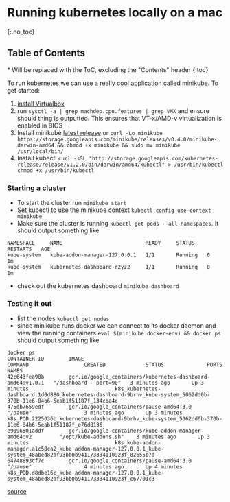 # Running kubernetes locally on a mac

{:.no_toc}

<h2 id="toc-header">Table of Contents <i class="fa fa-chevron-up" aria-hidden="true" id="toc-arrow"></i></h2>
* Will be replaced with the ToC, excluding the "Contents" header
{:toc}


To run kubernetes we can use a really cool application called minikube. To get started:

1. [install Virtualbox](https://www.virtualbox.org/wiki/Downloads)
2. run `sysctl -a | grep machdep.cpu.features | grep VMX` and ensure should thing is outputted. This ensures that VT-x/AMD-v virtualization is enabled in BIOS
3. Install minikube [latest release](https://github.com/kubernetes/minikube/releases) or `curl -Lo minikube https://storage.googleapis.com/minikube/releases/v0.4.0/minikube-darwin-amd64 && chmod +x minikube && sudo mv minikube /usr/local/bin/`
4. Install kubectl `curl -sSL "http://storage.googleapis.com/kubernetes-release/release/v1.2.0/bin/darwin/amd64/kubectl" > /usr/bin/kubectl
chmod +x /usr/bin/kubectl`

### Starting a cluster

- To start the cluster run
`minikube start`
- Set kubectl to use the minikube context 
`kubectl config use-context minikube`
- Make sure the cluster is running `kubectl get pods --all-namespaces`. It should output something like

```
NAMESPACE     NAME                           READY     STATUS    RESTARTS   AGE
kube-system   kube-addon-manager-127.0.0.1   1/1       Running   0          1m
kube-system   kubernetes-dashboard-r2yz2     1/1       Running   0          1m
```

- check out the kubernetes dashboard `minikube dashboard`

### Testing it out

- list the nodes `kubectl get nodes`
- since minikube runs docker we can connect to its docker daemon and view the running containers
`eval $(minikube docker-env) && docker ps`
should output something like 

```
docker ps
CONTAINER ID        IMAGE                                                        COMMAND                  CREATED             STATUS              PORTS               NAMES
42c643fea98b        gcr.io/google_containers/kubernetes-dashboard-amd64:v1.0.1   "/dashboard --port=90"   3 minutes ago       Up 3 minutes                            k8s_kubernetes-dashboard.1d0d880_kubernetes-dashboard-9brhv_kube-system_5062dd0b-370b-11e6-84b6-5eab1f51187f_134cba4c
475db7659edf        gcr.io/google_containers/pause-amd64:3.0                     "/pause"                 3 minutes ago       Up 3 minutes                            k8s_POD.2225036b_kubernetes-dashboard-9brhv_kube-system_5062dd0b-370b-11e6-84b6-5eab1f51187f_e76d8136
e9096501addf        gcr.io/google-containers/kube-addon-manager-amd64:v2         "/opt/kube-addons.sh"    3 minutes ago       Up 3 minutes                            k8s_kube-addon-manager.a1c58ca2_kube-addon-manager-127.0.0.1_kube-system_48abed82af93bb0b941173334110923f_82655b7d
64748893cf7c        gcr.io/google_containers/pause-amd64:3.0                     "/pause"                 4 minutes ago       Up 4 minutes                            k8s_POD.d8dbe16c_kube-addon-manager-127.0.0.1_kube-system_48abed82af93bb0b941173334110923f_c67701c3
```

[source](http://kubernetes.io/docs/getting-started-guides/minikube/)
